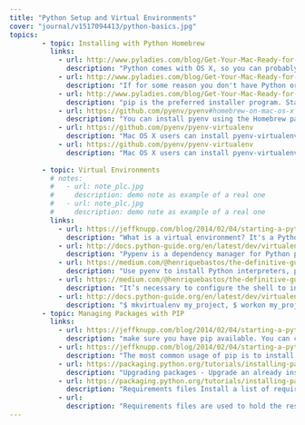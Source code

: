 ```yaml
---
title: "Python Setup and Virtual Environments"
cover: "journal/v1517094413/python-basics.jpg"
topics:
        - topic: Installing with Python Homebrew
          links: 
            - url: http://www.pyladies.com/blog/Get-Your-Mac-Ready-for-Python-Programming/
              description: "Python comes with OS X, so you can probably don't need to do this step. You can check this by typing python --version into Terminal. If you get an error message, you need to install Python. "
            - url: http://www.pyladies.com/blog/Get-Your-Mac-Ready-for-Python-Programming/
              description: "If for some reason you don't have Python or if you want to get the current version, you can now do this easily with Homebrew! $ brew install Python"
            - url: http://www.pyladies.com/blog/Get-Your-Mac-Ready-for-Python-Programming/
              description: "pip is the preferred installer program. Starting with Python 3.4, it is included by default with the Python binary installers. If pip not installed $ sudo easy_install pip"
            - url: https://github.com/pyenv/pyenv#homebrew-on-mac-os-x
              description: "You can install pyenv using the Homebrew package manager for Mac OS X. $ brew update $ brew install pyenv. To upgrade pyenv in the future, use upgrade"
            - url: https://github.com/pyenv/pyenv-virtualenv
              description: "Mac OS X users can install pyenv-virtualenv with the Homebrew package manager. This will give you access to the pyenv-virtualenv command."
            - url: https://github.com/pyenv/pyenv-virtualenv
              description: "Mac OS X users can install pyenv-virtualenvwrapper with the Homebrew package manager. This is recommended method of installation if you installed pyenv with Homebrew."
              
        - topic: Virtual Environments
          # notes:
          #   - url: note_plc.jpg
          #     description: demo note as example of a real one
          #   - url: note_plc.jpg
          #     description: demo note as example of a real one
          links: 
            - url: https://jeffknupp.com/blog/2014/02/04/starting-a-python-project-the-right-way/
              description: "What is a virtual environment? It's a Python installation completely segregated from the rest of the system (and the system's default Python installation)."
            - url: http://docs.python-guide.org/en/latest/dev/virtualenvs/
              description: "Pypenv is a dependency manager for Python projects. If you’re familiar with Node.js’ npm or Ruby’s bundler, it is similar in spirit to those tools."
            - url: https://medium.com/@henriquebastos/the-definitive-guide-to-setup-my-python-workspace-628d68552e14
              description: "Use pyenv to install Python interpreters, pyenv-virtualenv to configure environments,pyenv-virtualenvwrapper to work on them"
            - url: https://medium.com/@henriquebastos/the-definitive-guide-to-setup-my-python-workspace-628d68552e14
              description: "It’s necessary to configure the shell to initialize pyenv when you start a terminal session. It's also necessary config your ~/.bashrc or ~/.bash_profile  file"
            - url: http://docs.python-guide.org/en/latest/dev/virtualenvs/
              description: "$ mkvirtualenv my_project, $ workon my_project,  $ deactivate, $ rmvirtualenv venv (delete), lsvirtualenv (list all envs)."     
        - topic: Managing Packages with PIP
          links: 
            - url: https://jeffknupp.com/blog/2014/02/04/starting-a-python-project-the-right-way/
              description: "make sure you have pip available. You can check this by running: pip --version. If you installed Python from source, with via Homebrew you should already have pip."
            - url: https://jeffknupp.com/blog/2014/02/04/starting-a-python-project-the-right-way/
              description: "The most common usage of pip is to install from the Python Package Index using a requirement specifier. pip install 'SomePackage'"
            - url: https://packaging.python.org/tutorials/installing-packages/
              description: "Upgrading packages - Upgrade an already installed SomeProject to the latest from PyPI. $ pip install --upgrade SomeProject"
            - url: https://packaging.python.org/tutorials/installing-packages/
              description: "Requirements files Install a list of requirements specified in a Requirements File. pip install -r requirements.txt"
            - url:
              description: "Requirements files are used to hold the result from pip freeze for the purpose of achieving repeatable installations. $ pip freeze > requirements.txt"
---
```


 
